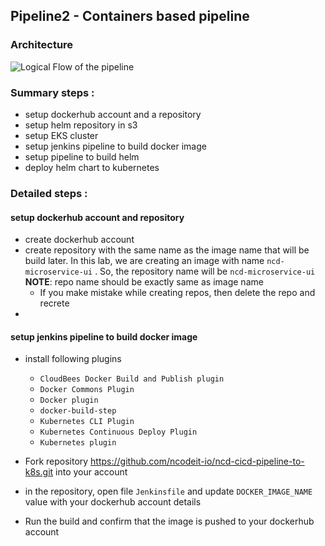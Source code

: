 ## Pipeline2  - Containers based pipeline 
### Architecture
![Logical Flow of the pipeline](https://i.gyazo.com/8feccdb32a01e3001487bca6089f363d.png)

### Summary steps : 
* setup dockerhub account and a repository
* setup helm repository in s3
* setup EKS cluster
* setup jenkins pipeline to build docker image 
* setup pipeline to build helm
* deploy helm chart to kubernetes 

### Detailed steps : 
#### setup dockerhub account and repository 
* create dockerhub account
* create repository with the same name as the image name that will be build later. In this lab, we are creating an image with name `ncd-microservice-ui` . So, the repository name will be `ncd-microservice-ui` __NOTE__: repo name should be exactly same as image name
    + If you make mistake while creating repos, then delete the repo and recrete 
* 


#### setup jenkins pipeline to build docker image
* install following plugins 
    + `CloudBees Docker Build and Publish plugin`
    + `Docker Commons Plugin`
    + `Docker plugin`
    + `docker-build-step`
    + `Kubernetes CLI Plugin`
    + `Kubernetes Continuous Deploy Plugin`
    + `Kubernetes plugin`

* Fork repository https://github.com/ncodeit-io/ncd-cicd-pipeline-to-k8s.git into your account 
* in the repository, open file `Jenkinsfile`  and update `DOCKER_IMAGE_NAME` value with your dockerhub account details 
* Run the build and confirm that the image is pushed to your dockerhub account


